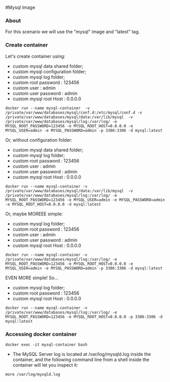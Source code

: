 #Mysql Image

### About

  For this scenario we will use the "mysql" image and "latest" tag.

### Create container 

  Let's create container using: 
  - custom mysql data shared folder;
  - custom mysql configuration folder; 
  - custom mysql log folder;
  - custom root password : 123456
  - custom user : admin
  - custom user password : admin
  - custom mysql root Host : 0.0.0.0
```
docker run --name mysql-container  -v /private/var/www/databases/mysql/conf.d:/etc/mysql/conf.d -v /private/var/www/databases/mysql/data:/var/lib/mysql  -v /private/var/www/databases/mysql/log:/var/log/ -e MYSQL_ROOT_PASSWORD=123456 -e MYSQL_ROOT_HOST=0.0.0.0 -e MYSQL_USER=admin -e MYSQL_PASSWORD=admin -p 3306:3306 -d mysql:latest
```
  Or, without configuration folder: 
  - custom mysql data shared folder;
  - custom mysql log folder;
  - custom root password : 123456
  - custom user : admin
  - custom user password : admin
  - custom mysql root Host : 0.0.0.0
```
docker run --name mysql-container -v /private/var/www/databases/mysql/data:/var/lib/mysql  -v /private/var/www/databases/mysql/log:/var/log/ -e MYSQL_ROOT_PASSWORD=123456 -e MYSQL_USER=admin -e MYSQL_PASSWORD=admin  -e MYSQL_ROOT_HOST=0.0.0.0 -d mysql:latest
```
   Or, maybe MOREEE simple:
  - custom mysql log folder;
  - custom root password : 123456
  - custom user : admin
  - custom user password : admin
  - custom mysql root Host : 0.0.0.0
```
docker run --name mysql-container -v /private/var/www/databases/mysql/log:/var/log/ -e MYSQL_ROOT_PASSWORD=123456 -e MYSQL_ROOT_HOST=0.0.0.0 -e MYSQL_USER=admin -e MYSQL_PASSWORD=admin -p 3306:3306 -d mysql:latest
```

   EVEN MORE simple! So...
  - custom mysql log folder;
  - custom root password : 123456
  - custom mysql root Host : 0.0.0.0
```
docker run --name mysql-container -v /private/var/www/databases/mysql/log:/var/log/ -e MYSQL_ROOT_PASSWORD=123456 -e MYSQL_ROOT_HOST=0.0.0.0 -p 3306:3306 -d mysql:latest
```

### Accessing docker container
```
docker exec -it mysql-container bash
```

* The MySQL Server log is located at /var/log/mysqld.log inside the container, and the following command line from a shell inside the container will let you inspect it:

```
more /var/log/mysqld.log
```
